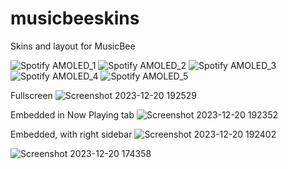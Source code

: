 # musicbeeskins
Skins and layout for MusicBee

![Spotify AMOLED_1](https://github.com/tedhinklater/musicbeeskins/assets/66086488/f3523212-b3b2-42b0-9f99-21a1fdd17946)
![Spotify AMOLED_2](https://github.com/tedhinklater/musicbeeskins/assets/66086488/a43e5e3e-0dd9-43bc-8b07-b4e8638df6c5)
![Spotify AMOLED_3](https://github.com/tedhinklater/musicbeeskins/assets/66086488/865e118f-ec49-4191-bca1-9be84855d89e)
![Spotify AMOLED_4](https://github.com/tedhinklater/musicbeeskins/assets/66086488/b2c978dd-cdc6-4732-a4e7-f5c4ff520c8e)
![Spotify AMOLED_5](https://github.com/tedhinklater/musicbeeskins/assets/66086488/fcff3d4b-12a5-4fa7-85ec-deacccaf544f)

Fullscreen
![Screenshot 2023-12-20 192529](https://github.com/tedhinklater/SpotifyAMOLEDVinylCrateTM/assets/66086488/33e313a1-a25f-4367-9ad1-ec4ef64cfdde)


Embedded in Now Playing tab
![Screenshot 2023-12-20 192352](https://github.com/tedhinklater/SpotifyAMOLEDVinylCrateTM/assets/66086488/f8dc97b9-468d-4ac8-b8e3-36a65e168fa2)

Embedded, with right sidebar
![Screenshot 2023-12-20 192402](https://github.com/tedhinklater/SpotifyAMOLEDVinylCrateTM/assets/66086488/20b4dd99-c692-441a-8e0e-ddbe41a0b565)


![Screenshot 2023-12-20 174358](https://github.com/tedhinklater/SpotifyAMOLEDVinylCrateTM/assets/66086488/735fd0ee-6644-444c-9d0e-1b8bed69f54b)




